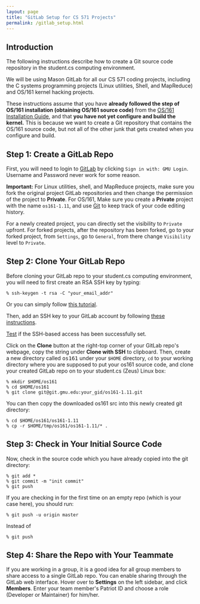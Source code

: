 ```yaml
---
layout: page
title: "GitLab Setup for CS 571 Projects"
permalink: /gitlab_setup.html
---
```


## Introduction

The following instructions describe how to create a Git source code
repository in the student.cs computing environment.

We will be using Mason GitLab for all our CS 571 coding projects,
including the C systems programming projects (Linux utilities, Shell,
and MapReduce) and OS/161 kernel hacking projects. 

These instructions assume that you have **already followed the step
of OS/161 installation (obtaining OS/161 source code)** from the 
<a href="os161_install.html">OS/161 Installation Guide</a>, and that 
**you have not yet configure and build the kernel.**
This is because we want to create a Git repository that contains
the OS/161 source code, but not all of the other junk that gets
created when you configure and build.

## Step 1: Create a GitLab Repo

First, you will need to login to <a
href="https://git.gmu.edu/users/sign_in">GitLab</a> by clicking
`Sign in with: GMU Login`. Username and Password never work
for some reason.

**Important:**
For Linux utilities, shell, and MapReduce projects, make sure you fork
the original project GitLab repositories and then change the permission
of the project to **Private**.
For OS/161,
Make sure you create a **Private** project with the name
`os161-1.11`, and use <a href="https://git-scm.com/">Git</a>
to keep track of your code editing history.

For a newly created project, you can directly set the visibility to
`Private` upfront. For forked projects,
after the repository has been forked, go to your forked project, from
`Settings`, go to `General`, from there change `Visibility` level to 
`Private`.

## Step 2: Clone Your GitLab Repo

Before cloning your GitLab repo to your student.cs computing environment,
you will need to first create an RSA SSH key by typing:

```
% ssh-keygen -t rsa -C "your_email_addr"
```

Or you can simply follow 
<a href="https://git.gmu.edu/help/ssh/README#generating-a-new-ssh-key-pair">this tutorial</a>.

Then, add an SSH key to your GitLab account by following 
<a href="https://git.gmu.edu/help/ssh/README#adding-an-ssh-key-to-your-gitlab-account">these instructions</a>.

<a href="https://git.gmu.edu/help/ssh/README#adding-an-ssh-key-to-your-gitlab-account">Test</a> if
the SSH-based access has been successfully set. 

Click on the **Clone** button at the right-top corner of your GitLab repo's webpage,
copy the string under **Clone with SSH** to clipboard.
Then, create a new directory called <tt>os161</tt> under your `$HOME` directory, 
`cd` to your working directory where you are supposed to put your os161 source code,
and clone your created GitLab repo on to your student.cs (Zeus) Linux box:

```
% mkdir $HOME/os161 
% cd $HOME/os161 
% git clone git@git.gmu.edu:your_gid/os161-1.11.git
```

You can then copy the downloaded 
os161 src into this newly created git directory:

```
% cd $HOME/os161/os161-1.11
% cp -r $HOME/tmp/os161/os161-1.11/* .
```

## Step 3: Check in Your Initial Source Code

Now, check in the source code which you have already copied into the git directory:

```
% git add *
% git commit -m "init commit" 
% git push  
```

If you are checking in for the first time on an empty repo (which is your case here),
you should run:

```
% git push -u origin master
```

Instead of

```
% git push
```

## Step 4: Share the Repo with Your Teammate

If you are working in a group, it is a good idea for all group
members to share access to a single GitLab repo. You can enable
sharing through the GitLab web interface. Hover over to **Settings**
on the left sidebar, and click **Members**. Enter your team member's
Patriot ID and choose a role (Developer or Maintainer) for him/her.


